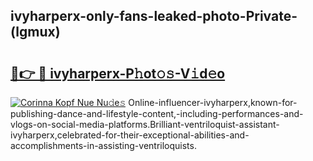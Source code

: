## ivyharperx-only-fans​-leaked-photo​-Private-(lgmux)


# <h2><a href="https://mediaupload.pro?title=ivyharperx&ref=git">🔗👉 🔴 ivyharperx-P𝚑ot𝚘𝚜-V𝚒d𝚎o</a></h2>

[![Corinna Kopf Nue Nu𝚍e𝚜](https://i.imgur.com/0qMVB7G.gif)](https://mediaupload.pro?title=ivyharperx&ref=git)
Online-influencer-ivyharperx,known-for-publishing-dance-and-lifestyle-content,-including-performances-and-vlogs-on-social-media-platforms.Brilliant-ventriloquist-assistant-ivyharperx,celebrated-for-their-exceptional-abilities-and-accomplishments-in-assisting-ventriloquists.  